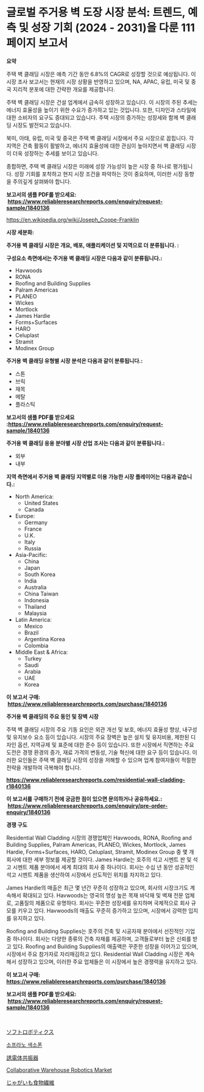 <p><h1>글로벌 주거용 벽 도장 시장 분석: 트렌드, 예측 및 성장 기회 (2024 - 2031)을 다룬 111페이지 보고서</h1></p><p><strong>요약</strong></p>
<p><p>주택 벽 클래딩 시장은 예측 기간 동안 6.8%의 CAGR로 성장할 것으로 예상됩니다. 이 시장 조사 보고서는 현재의 시장 상황을 반영하고 있으며, NA, APAC, 유럽, 미국 및 중국 지리적 분포에 대한 간략한 개요를 제공합니다.</p><p>주택 벽 클래딩 시장은 건설 업계에서 급속히 성장하고 있습니다. 이 시장의 주된 추세는 에너지 효율성을 높이기 위한 수요가 증가하고 있는 것입니다. 또한, 디자인과 스타일에 대한 소비자의 요구도 증대되고 있습니다. 주택 시장의 증가하는 성장세와 함께 벽 클래딩 시장도 발전되고 있습니다.</p><p>북미, 아태, 유럽, 미국 및 중국은 주택 벽 클래딩 시장에서 주요 시장으로 꼽힙니다. 각 지역은 건축 활동이 활발하고, 에너지 효율성에 대한 관심이 높아지면서 벽 클래딩 시장이 더욱 성장하는 추세를 보이고 있습니다.</p><p>종합하면, 주택 벽 클래딩 시장은 미래에 성장 가능성이 높은 시장 중 하나로 평가됩니다. 성장 기회를 포착하고 현지 시장 조건을 파악하는 것이 중요하며, 이러한 시장 동향을 주의깊게 살펴봐야 합니다.</p></p>
<p><strong>보고서의 샘플 PDF를 받으세요: &nbsp;<a href="https://www.reliableresearchreports.com/enquiry/request-sample/1840136">https://www.reliableresearchreports.com/enquiry/request-sample/1840136</a></strong></p>
<p><a href="https://en.wikipedia.org/wiki/Joseph_Coope-Franklin">https://en.wikipedia.org/wiki/Joseph_Coope-Franklin</a></p>
<p><strong>시장 세분화:</strong></p>
<p><strong> 주거용 벽 클래딩 시장은 개요, 배포, 애플리케이션 및 지역으로 더 분류됩니다. :</strong></p>
<p><strong>구성요소 측면에서는 주거용 벽 클래딩 시장은 다음과 같이 분류됩니다.:</strong></p>
<p><ul><li>Havwoods</li><li>RONA</li><li>Roofing and Building Supplies</li><li>Palram Americas</li><li>PLANEO</li><li>Wickes</li><li>Mortlock</li><li>James Hardie</li><li>Forms+Surfaces</li><li>HARO</li><li>Celuplast</li><li>Stramit</li><li>Modinex Group</li></ul></p>
<p><strong> 주거용 벽 클래딩 유형별 시장 분석은 다음과 같이 분류됩니다.:</strong></p>
<p><ul><li>스톤</li><li>브릭</li><li>재목</li><li>메탈</li><li>플라스틱</li></ul></p>
<p><strong>보고서의 샘플 PDF를 받으세요 :<a href="https://www.reliableresearchreports.com/enquiry/request-sample/1840136">https://www.reliableresearchreports.com/enquiry/request-sample/1840136</a></strong></p>
<p><strong> 주거용 벽 클래딩 응용 분야별 시장 산업 조사는 다음과 같이 분류됩니다.:</strong></p>
<p><ul><li>외부</li><li>내부</li></ul></p>
<p><strong>지역 측면에서 주거용 벽 클래딩 지역별로 이용 가능한 시장 플레이어는 다음과 같습니다.:</strong></p>
<p><ul>
    <li>
        North America:
        <ul>
            <li>United States</li>
            <li>Canada</li>
        </ul>
    </li>
    <li>
        Europe:
        <ul>
            <li>Germany</li>
            <li>France</li>
            <li>U.K.</li>
            <li>Italy</li>
            <li>Russia</li>
        </ul>
    </li>
    <li>
        Asia-Pacific:
        <ul>
            <li>China</li>
            <li>Japan</li>
            <li>South Korea</li>
            <li>India</li>
            <li>Australia</li>
            <li>China Taiwan</li>
            <li>Indonesia</li>
            <li>Thailand</li>
            <li>Malaysia</li>
        </ul>
    </li>
    <li>
        Latin America:
        <ul>
            <li>Mexico</li>
            <li>Brazil</li>
            <li>Argentina Korea</li>
            <li>Colombia</li>
        </ul>
    </li>
    <li>
        Middle East & Africa:
        <ul>
            <li>Turkey</li>
            <li>Saudi</li>
            <li>Arabia</li>
            <li>UAE</li>
            <li>Korea</li>
        </ul>
    </li>
    </ul></p>
<p><strong>이 보고서 구매: &nbsp;<a href="https://www.reliableresearchreports.com/purchase/1840136">https://www.reliableresearchreports.com/purchase/1840136</a></strong></p>
<p><strong>주거용 벽 클래딩의 주요 동인 및 장벽 시장</strong></p>
<p><p>주택 벽 클래딩 시장의 주요 기동 요인은 외관 개선 및 보호, 에너지 효율성 향상, 내구성 및 유지보수 요소 등이 있습니다. 시장의 주요 장벽은 높은 설치 및 유지비용, 제한된 디자인 옵션, 지역규제 및 표준에 대한 준수 등이 있습니다. 또한 시장에서 직면하는 주요 도전은 경쟁 환경의 증가, 재료 가격의 변동성, 기술 혁신에 대한 요구 등이 있습니다. 이러한 요인들은 주택 벽 클래딩 시장의 성장을 저해할 수 있으며 업계 참여자들이 적절한 전략을 개발하여 극복해야 합니다.</p></p>
<p><strong><a href="https://www.reliableresearchreports.com/residential-wall-cladding-r1840136">https://www.reliableresearchreports.com/residential-wall-cladding-r1840136</a></strong></p>
<p><strong>이 보고서를 구매하기 전에 궁금한 점이 있으면 문의하거나 공유하세요.: &nbsp;<a href="https://www.reliableresearchreports.com/enquiry/pre-order-enquiry/1840136">https://www.reliableresearchreports.com/enquiry/pre-order-enquiry/1840136</a></strong></p>
<p><strong>경쟁 구도</strong></p>
<p><p>Residential Wall Cladding 시장의 경쟁업체인 Havwoods, RONA, Roofing and Building Supplies, Palram Americas, PLANEO, Wickes, Mortlock, James Hardie, Forms+Surfaces, HARO, Celuplast, Stramit, Modinex Group 중 몇 개 회사에 대한 세부 정보를 제공할 것이다. James Hardie는 호주의 석고 시멘트 판 및 석고 시멘트 제품 분야에서 세계 최대의 회사 중 하나이다. 회사는 수십 년 동안 성공적인 석고 시멘트 제품을 생산하여 시장에서 선도적인 위치를 차지하고 있다. </p><p>James Hardie의 매출은 최근 몇 년간 꾸준히 성장하고 있으며, 회사의 시장크기도 계속해서 확대되고 있다. Havwoods는 영국의 명성 높은 목재 바닥재 및 벽재 전문 업체로, 고품질의 제품으로 유명하다. 회사는 꾸준한 성장세를 유지하며 국제적으로 회사 규모를 키우고 있다. Havwoods의 매출도 꾸준히 증가하고 있으며, 시장에서 강력한 입지를 유지하고 있다.</p><p>Roofing and Building Supplies는 호주의 건축 및 시공자재 분야에서 선진적인 기업 중 하나이다. 회사는 다양한 종류의 건축 자재를 제공하며, 고객들로부터 높은 신뢰를 받고 있다. Roofing and Building Supplies의 매출액은 꾸준한 성장을 이어가고 있으며, 시장에서 주요 참가자로 자리매김하고 있다. Residential Wall Cladding 시장은 계속해서 성장하고 있으며, 이러한 주요 업체들은 이 시장에서 높은 경쟁력을 유지하고 있다.</p></p>
<p><strong>이 보고서 구매: &nbsp; <a href="https://www.reliableresearchreports.com/purchase/1840136">https://www.reliableresearchreports.com/purchase/1840136</a></strong></p>
<p><strong>보고서의 샘플 PDF를 받으세요: &nbsp;<a href="https://www.reliableresearchreports.com/enquiry/request-sample/1840136">https://www.reliableresearchreports.com/enquiry/request-sample/1840136</a></strong><strong></strong></p>
<p>&nbsp;</p>
<p><p><a href="https://medium.com/@mares423/%E3%82%BD%E3%83%95%E3%83%88%E3%83%AD%E3%83%9C%E3%83%86%E3%82%A3%E3%82%AF%E3%82%B9%E5%B8%82%E5%A0%B4%E8%AA%BF%E6%9F%BB%E3%83%AC%E3%83%9D%E3%83%BC%E3%83%88%E3%81%AB%E3%81%AF-2024%E5%B9%B4%E3%81%8B%E3%82%892031%E5%B9%B4%E3%81%BE%E3%81%A7%E3%81%AE%E4%BA%88%E6%B8%AC%E3%81%95%E3%82%8C%E3%82%8Bcagr-6-2-%E3%81%A7%E3%81%AE%E5%B8%82%E5%A0%B4%E8%A6%8F%E6%A8%A1-%E3%82%B7%E3%82%A7%E3%82%A2-%E6%88%90%E9%95%B7%E7%8E%87%E3%81%AE%E5%88%86%E6%9E%90%E3%81%8C%E5%90%AB%E3%81%BE%E3%82%8C%E3%81%A6%E3%81%84%E3%81%BE%E3%81%99-cd1278dbce25">ソフトロボティクス</a></p><p><a href="https://github.com/rcabello548/Market-Research-Report-List-3/blob/main/174522668646.md">소프라노 색소폰</a></p><p><a href="https://medium.com/@sashabeier2023/%E8%AA%98%E9%9B%BB%E4%BD%93%E5%85%B1%E6%8C%AF%E5%99%A8%E7%94%A3%E6%A5%AD%E5%88%86%E6%9E%90%E3%83%AC%E3%83%9D%E3%83%BC%E3%83%88-%E5%B8%82%E5%A0%B4%E8%A6%8F%E6%A8%A1%E3%81%AF2024%E5%B9%B4%E3%81%8B%E3%82%892031%E5%B9%B4%E3%81%BE%E3%81%A7%E3%81%AE%E6%9C%9F%E9%96%93%E3%81%AB-%E5%B9%B4%E5%B9%B3%E5%9D%87%E6%88%90%E9%95%B7%E7%8E%876-4-%E3%81%A7%E5%A2%97%E5%8A%A0%E3%81%97-%E5%BF%9C%E7%94%A8-%E7%A8%AE%E9%A1%9E-%E5%9C%B0%E5%9F%9F%E5%88%A5%E3%81%AE%E4%BA%88%E6%B8%AC%E3%81%8C%E5%90%AB%E3%81%BE%E3%82%8C%E3%81%A6%E3%81%84%E3%81%BE%E3%81%99-82639a6c9c7b">誘電体共振器</a></p><p><a href="https://issuu.com/reportprime-2/docs/collaborative-warehouse-robotics-market-size-2030.">Collaborative Warehouse Robotics Market</a></p><p><a href="https://github.com/zjkmgcs938405/Market-Research-Report-List-4/blob/main/189951053893.md">じゃがいも食物繊維</a></p></p>